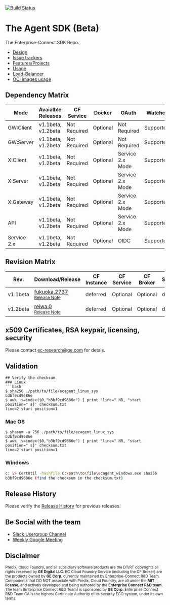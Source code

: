 [![Build Status](https://travis-ci.com/EC-Release/build.svg?branch=v1.1beta)](https://travis-ci.com/EC-Release/build)

# The Agent SDK (Beta)
The Enterprise-Connect SDK Repo.
- [Design](https://github.com/EC-Release/sdk/wiki/EC-Agent)
- [Issue trackers](https://github.com/EC-Release/sdk/issues)
- [Features/Projects](https://github.com/EC-Release/sdk/projects)
- [Usage](https://github.com/EC-Release/sdk/wiki)
- [Load-Balancer](https://github.com/EC-Release/sdk/issues/89)
- [OCI images usage](https://hub.docker.com/r/enterpriseconnect/agent)

## Dependency Matrix
Mode | Avaialble Releases | CF Service | Docker | OAuth | Watcher | Daemon
--- | --- | --- | --- | --- | --- | ---
GW:Client | v1.1beta, v1.2beta | Not Required | Optional | Not Required | Supported | Supported
GW:Server | v1.1beta, v1.2beta | Not Required | Optional | Not Required | Supported | Supported
X:Client | v1.1beta, v1.2beta | Not Required | Optional | Service 2.x Mode | Supported | Supported
X:Server | v1.1beta, v1.2beta | Not Required | Optional | Service 2.x Mode | Supported | Supported
X:Gateway | v1.1beta, v1.2beta | Not Required | Optional | Service 2.x Mode | Supported | Supported
API | v1.1beta, v1.2beta | Not Required | Optional | Service 2.x Mode | Supported | Supported
Service 2.x | v1.1beta, v1.2beta | Not Required | Optional | OIDC | Supported | Supported

## Revision Matrix
Rev. | Download/Release | CF Instance | CF Service | CF Broker | SDK/Plugins | Tools | Build | QA
--- | --- | --- | --- | --- | --- | --- | --- | ---
v1.1beta | [fukuoka.2737](https://github.com/EC-Release/sdk/tree/v1.1beta.fukuoka.2737/dist/agent)<br /><sup>[Release Note](https://github.com/EC-Release/sdk/releases/tag/v1.1beta.fukuako.2737) </sup> | deferred | Optional | Optional | deferred | daemon | [Travis-CI](https://travis-ci.com/github/EC-Release/build) | [Integration](https://travis-ci.com/github/EC-Release/qa)
v1.2beta | [reiwa.0](https://github.com/EC-Release/sdk/tree/v1.2beta.reiwa.0/dist/agent)<br /><sup>[Release Note](https://github.com/EC-Release/sdk/releases/tag/v1.2beta.reiwa.0) </sup> | deferred | Optional | Optional | deferred | daemon | [Travis-CI](https://travis-ci.com/github/EC-Release/build) | [Integration](https://travis-ci.com/github/EC-Release/qa)

## x509 Certificates, RSA keypair, licensing, security
Please contact ec-research@ge.com for detais.

## Validation
```
## Verify the checksum
### Linux
```bash
$ sha256 ./path/to/file/ecagent_linux_sys
b3bf9cd9686e
$ awk 's=index($0,"b3bf9cd9686e") { print "line=" NR, "start position=" s}' checksum.txt
line=2 start position=1
```
### Mac OS
```
$ shasum -a 256 ./path/to/file/ecagent_linux_sys
b3bf9cd9686e
$ awk 's=index($0,"b3bf9cd9686e") { print "line=" NR, "start position=" s}' checksum.txt
line=2 start position=1
```
### Windows
```bash
c: \> CertUtil -hashfile C:\path\to\file\ecagent_windows.exe sha256
b3bf9cd9686e (find the checksum in the checksum.txt)
```

## Release History
Please verify the [Release History](https://github.com/EC-Release/sdk/releases) for previous releases.

## Be Social with the team
* [Slack Usergroup Channel](https://enterprisecon-j2w6229.slack.com)
* [Weekly Google Meeting](https://meet.google.com/xum-iykj-agp)

## Disclaimer
<sup>Predix, Cloud Foundry, and all subsidiary software products are the DT/RT copyrights all rights reserved by **GE Digital LLC**. EC Cloud Foundry Service (including the CF Broker) are the products owned by **GE Corp**, currently maintained by Enterprise-Connect R&D Team. Components that DO NOT associate with Predix, Cloud Foundry, are all under the **MIT license**, and actively developed and being authored by the **Enterprise Connect R&D team**. The team (Enterprise Connect R&D Team) is sponsored by **GE Corp**. Enterprise Connect R&D Team CA is the highest Certificate Authority of its security ECO system, under its own terms.</sup>
